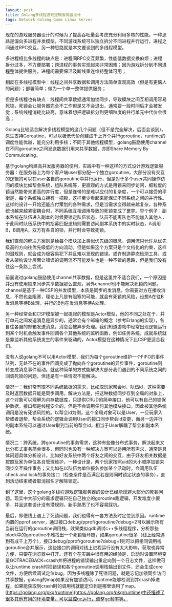 ```yaml
---
layout: post
title: Golang多线程游戏逻辑服务器设计
tags: Network Golang Game Linux Server
---
```


现在的游戏服务器设计的时候为了提高吞吐量会考虑充分利用多核的性能，一种思路是偏向多进程并发模型，不同游戏系统可以独立拆分不同进程并行运行，进程之间通过RPC交互，另一种思路就是本文要谈到的多线程模型。

多进程相比多线程的缺点是：进程间RPC交互频繁，性能低数据交换麻烦；进程拆分过多，不方便部署；跨进程的事务实现起来非常困难；因为游戏拆分到不同进程整体提供服务，进程间需要保活及断线重连维持整体可用；

相反在多线程模型中：线程之间共享数据和调用方法简单直观高效（但是有更恼人的问题）；部署简单；做为一个单一整体提供服务；

但是多线程也有缺点：线程间共享数据通常加锁同步，导致模块之间互相调用容易死锁，死锁会让服务器完全不工作但是又不会退出，通常要一段时间后才会被发觉；系统线程消耗比较高，意味着想把逻辑拆分到更细粒度的并行单元中代价会很高；

Golang比较适合解决多线程模型的这几个问题（但不是完全解决，后面会谈到）。原生支持Goroutine，可以以极低代价创建成千上万个并行goroutine，runtime的调度性能优越，能充分利用多核；不同于其他线程模型，golang鼓励使用channel在不同goroutine之间发送数据引用来共享数据，亦即Share Memory By Commuicating。

基于golang构建高并发服务器的便利，实践中有一种这样的方式设计游戏逻辑服务器：在服务器上为每个客户端user都分配一个独立goroutine，大部分没有交互的逻辑的可以在user各自的goroutine中并行运行，但是对于多个user共同操作访问的模块比如帮会系统，组队系统等，更直观的方式是用锁来同步访问，细粒度的锁当然能带来更高的并行度，但是连带的是难以应付的复杂度，一个可以接受的平衡是，每个系统独立拥有一把锁，这样至少看起来能保证不同系统之间的并行性。这样的设计一开始还能应付策划的各种需求，但是当需求变得越来越复杂，各种系统也越来越紧密耦合时，不同系统互相调用导致的死锁变成了噩梦。举个例子：副本系统在队伍进入副本的时候要锁定队伍状态，队员不能离队也不能加入其他人，于此同时队伍系统中的招募匹配逻辑则需要访问副本系统中的实时状态，A调用B，B调用A，双方有各自的锁，并行时会导致死锁。

我们直观的解决方案则是给每个模块加上类似优先级的概念，调用流只允许从优先级高的方向往优先级低的方向流动。但是如果这个方案只是个文档化的约束，这样的潜规则，就会成为极容易犯下并且难以发现的错误。或许制造静态检测工具，或者从架构设计层面让错误的调用流不可能发生也是一种不错的思路，但是我们没有往这一条路上尝试。

前面说过golang鼓励使用channel共享数据，但是这里并不适合我们，一个原因是并没有使用锁来同步共享数据那么直观，另外channel也不能解决死锁的问题。channel是基于一种CSP的并发模型，本质是同步的发消息，你需要对方在接收消息，不然也会阻塞，理论上凡是有阻塞的可能，就会有死锁的风险，设想A在往B发消息等待B处理，并行的B也在发消息等待A处理。

另一种经常会和CSP模型被一起提起的模型是Actor模型，他的不同之处在于，并行单元之间发送消息是异步的，通常会有个邮箱的概念（参考Erlang的实现），各自往各自的邮箱发送消息，消息会被异步处理。我们知道游戏中经常出现逻辑运行到某个时机会触发事件回调各个其他系统的监听函数，例如任务系统，成就系统就是靠监听其他系统发生的事件来驱动的，Actor模型在这种情况下比CSP更适合我们。

没有人说golang不可以用Actor模型，我们为每个goroutine维护一个FIFO的事件队列，无处不在的事件回调变成了抛向各个goroutine的异步事件，goroutine则转变成消息事件驱动。就这种简单的方式能解决大部分我们遇到的不同系统之间的回调死锁的问题，但还是有一些情况不能解决。

情况一：我们常有取不同系统数据的需求，比如取玩家帮会id，队伍id，这种需要及时返回数据只能是同步调用。解决方法是，把这种数据同步存到全局的对象上，这个对象可以理解为内存数据库，只提供CRUD的简单接口，他可以有自己的锁保护数据，接口都是线程安全的，但是不会调用任何其他模块接口，因此被其他系统调用是没有死锁风险的。以帮会id为例，这个全局对象可以是User，一旦玩家入帮或者退帮，帮会系统的逻辑会调用User的接口同步帮会id变更，而另一边并行的副本系统可以通过User取到当前的帮会id，相当于User解耦了帮会和副本系统。

情况二：跨系统，跨goroutine的事务需求，这种有些像分布式事务，解决起来又比分布式事务简单很多，但同时也没有一种解决方案可以适用所有需求，通常是具体问题具体分析设计。比如好友系统中两个好友之间的交互，由于好友相关数据是按照玩家为单位各自管理维护，一种设计是，两个玩家按照uid的大小顺序加锁来同步交互操作事务；又比如在以队伍为单位报名参加某个活动时，会调用队伍check and lock的事务接口（检查条件是否满足若是则同时锁定状态的事务），直到活动结束或者取消报名才解除锁定。

到了这里，这个golang多线程游戏逻辑服务器的设计已经能规避大部分的死锁问题。现实中大部分的需求逻辑只在自己独立的goroutine跑逻辑，开发难度小很多，并且这套设计没有潜规则，新手熟悉了也不容易踩坑。

最后，即便线上遇上了死锁问题，我们也得有一套方法及时定位到原因。runtime内置的pprof server，通过接口debug/pprof/goroutine?debug=2可以展示所有当前在运行的goroutine调用栈，效果类似gdb调试c++多线程程序，分析那些block中的goroutine不难找出一个死锁循环链，如果goroutine很多（线上经常遇到有成千上万个），接口debug/pprof/goroutine?debug=1则可以把相同调用栈goroutine合并展示，这些接口的调用对线上进程运行没有太大影响，获取也异常方便，只要在浏览器中打开。还有个在实践中很有用的经验是，启动时设置环境变量GOTRACEBACK=crash并把进程的错误输出重定向到一个日志文件，这样做可以让runtime crash时把错误和各个goroutine调用栈输出到文件，还会生成core文件，方便后续调试定位bug。因为多线程除了死锁问题，就是忘记加锁同步访问共享数据，golang的map如果没有加锁访问，runtime能够检测到并crash掉进程，如果能获取到crash时的调用栈就能定位到是哪里误用了map。[https://golang.org/pkg/runtime](https://golang.org/pkg/runtime)中还描述了很多其他有用的环境变量，可以监控gc运行，调整gc频率等。
